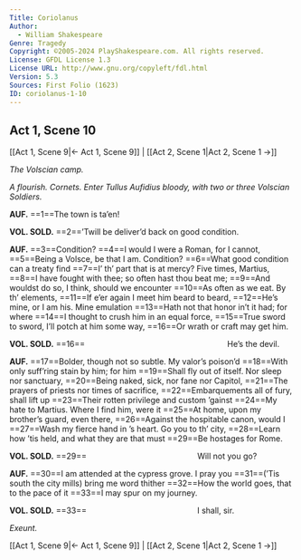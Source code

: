 ```yaml
---
Title: Coriolanus
Author: 
  - William Shakespeare
Genre: Tragedy
Copyright: ©2005-2024 PlayShakespeare.com. All rights reserved.
License: GFDL License 1.3
License URL: http://www.gnu.org/copyleft/fdl.html
Version: 5.3
Sources: First Folio (1623)
ID: coriolanus-1-10
---
```


## Act 1, Scene 10
[[Act 1, Scene 9|← Act 1, Scene 9]] | [[Act 2, Scene 1|Act 2, Scene 1 →]]

*The Volscian camp.*

*A flourish. Cornets. Enter Tullus Aufidius bloody, with two or three Volscian Soldiers.*

**AUF.**
==1==The town is ta’en!

**VOL. SOLD.**
==2==’Twill be deliver’d back on good condition.

**AUF.**
==3==Condition?
==4==I would I were a Roman, for I cannot,
==5==Being a Volsce, be that I am. Condition?
==6==What good condition can a treaty find
==7==I’ th’ part that is at mercy? Five times, Martius,
==8==I have fought with thee; so often hast thou beat me;
==9==And wouldst do so, I think, should we encounter
==10==As often as we eat. By th’ elements,
==11==If e’er again I meet him beard to beard,
==12==He’s mine, or I am his. Mine emulation
==13==Hath not that honor in’t it had; for where
==14==I thought to crush him in an equal force,
==15==True sword to sword, I’ll potch at him some way,
==16==Or wrath or craft may get him.

**VOL. SOLD.**
==16==                  He’s the devil.

**AUF.**
==17==Bolder, though not so subtle. My valor’s poison’d
==18==With only suff’ring stain by him; for him
==19==Shall fly out of itself. Nor sleep nor sanctuary,
==20==Being naked, sick, nor fane nor Capitol,
==21==The prayers of priests nor times of sacrifice,
==22==Embarquements all of fury, shall lift up
==23==Their rotten privilege and custom ’gainst
==24==My hate to Martius. Where I find him, were it
==25==At home, upon my brother’s guard, even there,
==26==Against the hospitable canon, would I
==27==Wash my fierce hand in ’s heart. Go you to th’ city,
==28==Learn how ’tis held, and what they are that must
==29==Be hostages for Rome.

**VOL. SOLD.**
==29==              Will not you go?

**AUF.**
==30==I am attended at the cypress grove. I pray you
==31==(’Tis south the city mills) bring me word thither
==32==How the world goes, that to the pace of it
==33==I may spur on my journey.

**VOL. SOLD.**
==33==              I shall, sir.

*Exeunt.*

[[Act 1, Scene 9|← Act 1, Scene 9]] | [[Act 2, Scene 1|Act 2, Scene 1 →]]